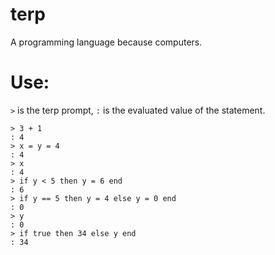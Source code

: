 terp
===

A programming language because computers.

Use:
====
`>` is the terp prompt, `:` is the evaluated value of the statement.
```
> 3 + 1
: 4
> x = y = 4
: 4
> x
: 4
> if y < 5 then y = 6 end
: 6
> if y == 5 then y = 4 else y = 0 end
: 0
> y
: 0
> if true then 34 else y end
: 34
```
